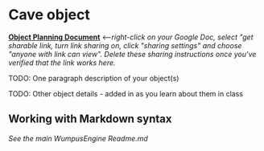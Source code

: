 # Cave object
**[Object Planning Document](https://docs.google.com/document/d/1nwYorge5J5DDHwft8ipihnFo0rwLefdT0QzGyzFr6z4/edit?usp=sharing)**
<--_right-click on your Google Doc, select "get sharable link, turn link sharing
on, click "sharing settings" and choose "anyone with link can view".
Delete these sharing instructions once you've verified that the link
works here._

TODO: One paragraph description of your object(s)

TODO: Other object details - added in as you learn about them in class

## Working with Markdown syntax

_See the main WumpusEngine Readme.md_
